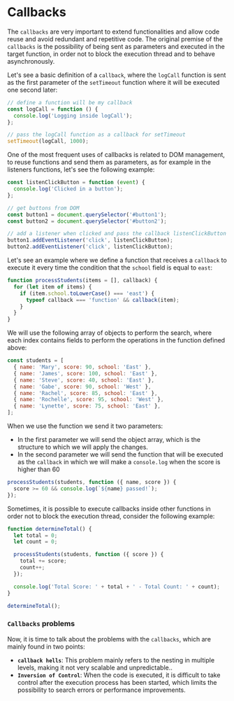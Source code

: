 # Callbacks

The `callbacks` are very important to extend functionalities and allow code reuse and avoid redundant and repetitive code. The original premise of the `callbacks` is the possibility of being sent as parameters and executed in the target function, in order not to block the execution thread and to behave asynchronously.

Let's see a basic definition of a `callback`, where the `logCall` function is sent as the first parameter of the `setTimeout` function where it will be executed one second later:

```javascript
// define a function will be my callback
const logCall = function () {
  console.log('Logging inside logCall');
};

// pass the logCall function as a callback for setTimeout
setTimeout(logCall, 1000);
```

One of the most frequent uses of callbacks is related to DOM management, to reuse functions and send them as parameters, as for example in the listeners functions, let's see the following example:

```javascript
const listenClickButton = function (event) {
  console.log('Clicked in a button');
};

// get buttons from DOM
const button1 = document.querySelector('#button1');
const button2 = document.querySelector('#button2');

// add a listener when clicked and pass the callback listenClickButton
button1.addEventListener('click', listenClickButton);
button2.addEventListener('click', listenClickButton);
```

Let's see an example where we define a function that receives a `callback` to execute it every time the condition that the `school` field is equal to `east`:

```javascript
function processStudents(items = [], callback) {
  for (let item of items) {
    if (item.school.toLowerCase() === 'east') {
      typeof callback === 'function' && callback(item);
    }
  }
}
```

We will use the following array of objects to perform the search, where each index contains fields to perform the operations in the function defined above:

```javascript
const students = [
  { name: 'Mary', score: 90, school: 'East' },
  { name: 'James', score: 100, school: 'East' },
  { name: 'Steve', score: 40, school: 'East' },
  { name: 'Gabe', score: 90, school: 'West' },
  { name: 'Rachel', score: 85, school: 'East' },
  { name: 'Rochelle', score: 95, school: 'West' },
  { name: 'Lynette', score: 75, school: 'East' },
];
```

When we use the function we send it two parameters:

- In the first parameter we will send the object array, which is the structure to which we will apply the changes.
- In the second parameter we will send the function that will be executed as the `callback` in which we will make a `console.log` when the score is higher than 60

```javascript
processStudents(students, function ({ name, score }) {
  score >= 60 && console.log(`${name} passed!`);
});
```

Sometimes, it is possible to execute callbacks inside other functions in order not to block the execution thread, consider the following example:

```javascript
function determineTotal() {
  let total = 0;
  let count = 0;

  processStudents(students, function ({ score }) {
    total += score;
    count++;
  });

  console.log('Total Score: ' + total + ' - Total Count: ' + count);
}

determineTotal();
```

### `Callbacks` problems

Now, it is time to talk about the problems with the `callbacks`, which are mainly found in two points:

- **`callback hells`**: This problem mainly refers to the nesting in multiple levels, making it not very scalable and unpredictable..
- **`Inversion of Control`**: When the code is executed, it is difficult to take control after the execution process has been started, which limits the possibility to search errors or performance improvements.
